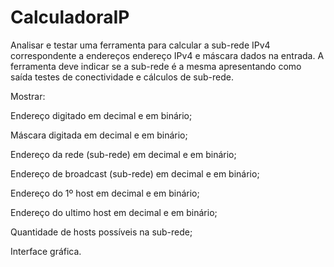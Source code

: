 # CalculadoraIP

Analisar e testar uma ferramenta para calcular a sub-rede IPv4 correspondente a endereços endereço IPv4 e máscara dados na entrada. A ferramenta deve indicar se a sub-rede é a mesma apresentando como saída testes de conectividade e cálculos de sub-rede.

Mostrar:

Endereço digitado em decimal e em binário;

Máscara digitada em decimal e em binário;

Endereço da rede (sub-rede) em decimal e em binário;

Endereço de broadcast (sub-rede) em decimal e em binário;

Endereço do 1º host em decimal e em binário;

Endereço do ultimo host em decimal e em binário;

Quantidade de hosts possíveis na sub-rede;

Interface gráfica.
